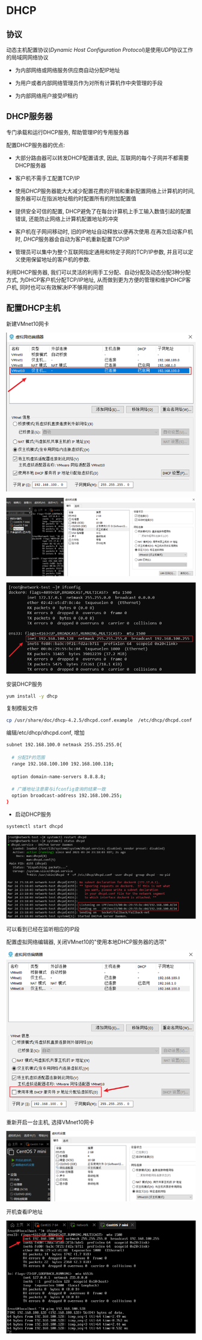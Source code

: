 <!--
 * @Description: 
 * @Version: 1.0
 * @Author: dmjcb
 * @Email:  
 * @Date: 2021-03-24 17:08:04
 * @LastEditors: dmjcb
 * @LastEditTime: 2023-04-17 15:59:38
-->

# DHCP

## 协议

动态主机配置协议($Dynamic$ $Host$ $Configuration$ $Protocol$)是使用$UDP$协议工作的局域网网络协议

- 为内部网络或网络服务供应商自动分配IP地址

- 为用户或者内部网络管理员作为对所有计算机作中央管理的手段

- 为内部网络用户接受$IP$租约

## DHCP服务器

专门承载和运行DHCP服务, 帮助管理IP的专用服务器

配置DHCP服务器的优点:

- 大部分路由器可以转发DHCP配置请求, 因此, 互联网的每个子网并不都需要DHCP服务器

- 客户机不需手工配置TCP/IP

- 使用$DHCP$服务器能大大减少配置花费的开销和重新配置网络上计算机的时间, 服务器可以在指派地址租约时配置所有的附加配置值

- 提供安全可信的配置, DHCP避免了在每台计算机上手工输入数值引起的配置错误, 还能防止网络上计算机配置地址的冲突

- 客户机在子网间移动时, 旧的IP地址自动释放以便再次使用.在再次启动客户机时, $DHCP$服务器会自动为客户机重新配置$TCP/IP$

- 管理员可以集中为整个互联网指定通用和特定子网的TCP/IP参数, 并且可以定义使用保留地址的客户机的参数.

利用DHCP服务器, 我们可以灵活的利用手工分配、自动分配及动态分配3种分配方式, 为DHCP客户机分配TCP/IP地址, 从而做到更为方便的管理和维护DHCP客户机, 同时也可以有效解决IP不够用的问题

## 配置DHCP主机

新建VMnet10网卡

![](https://raw.githubusercontent.com/dmjcb/SelfImgur/main/20210325105620.png)

![](https://raw.githubusercontent.com/dmjcb/SelfImgur/main/20210325105957.png)

![](https://raw.githubusercontent.com/dmjcb/SelfImgur/main/20210325110230.png)

安装DHCP服务

```sh
yum install -y dhcp
```

复制模板文件

```sh
cp /usr/share/doc/dhcp-4.2.5/dhcpd.conf.example  /etc/dhcp/dhcpd.conf 
```

编辑/etc/dhcp/dhcpd.conf, 增加

```sh
subnet 192.168.100.0 netmask 255.255.255.0{

  # 分配IP的范围
  range 192.168.100.100 192.168.100.110;
  
  option domain-name-servers 8.8.8.8;

  # 广播地址注意需与ifconfig查询的结果一致
  option broadcast-address 192.168.100.255;
}
```

- 启动DHCP服务

```sh
systemctl start dhcpd
```

![](https://raw.githubusercontent.com/dmjcb/SelfImgur/main/20210325112141.png)

可以看到已经在监听相应的IP段

配置虚拟网络编辑器, 关闭VMnet10的"使用本地DHCP服务器的选项"

![](https://raw.githubusercontent.com/dmjcb/SelfImgur/main/20210325112452.png)

重新开启一台主机, 选择VMnet10网卡

![](https://raw.githubusercontent.com/dmjcb/SelfImgur/main/20210325112725.png)

开机查看IP地址

![](https://raw.githubusercontent.com/dmjcb/SelfImgur/main/20210325113017.png)